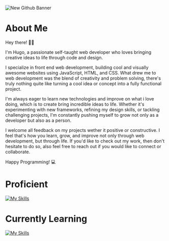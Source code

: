 ![New Github Banner](https://github.com/Roxaski/Roxaski/assets/145111435/aa5320b8-144b-4449-9ad7-8ae31c83b2f0)


# About Me

Hey there! 👋🏼

I'm Hugo, a passionate self-taught web developer who loves bringing creative ideas to life through code and design.

I specialize in front end web development, building cool and visually awesome websites using JavaScript, HTML, and CSS. What drew me to web development was the blend of creativity and problem solving, there's truly nothing quite like turning a cool idea or concept into a fully functional project.

I'm always eager to learn new technologies and improve on what i love doing, which is to create bring incredible ideas to life. Whether it's experimenting with new frameworks, refining my design skills, or tackling challenging projects, I'm constantly pushing myself to grow not only as a developer but also as a person.

I welcome all feedback on my projects wether it positive or constructive. I feel that's how you learn, grow, and improve not only through web development, but through life. If you'd like to check out my work, then don't hesitate to do so, also feel free to reach out if you would like to connect or collaborate.

Happy Programming! 💻

# Proficient

[![My Skills](https://skillicons.dev/icons?i=html,css)](https://skillicons.dev)

# Currently Learning

[![My Skills](https://skillicons.dev/icons?i=js)](https://skillicons.dev)
